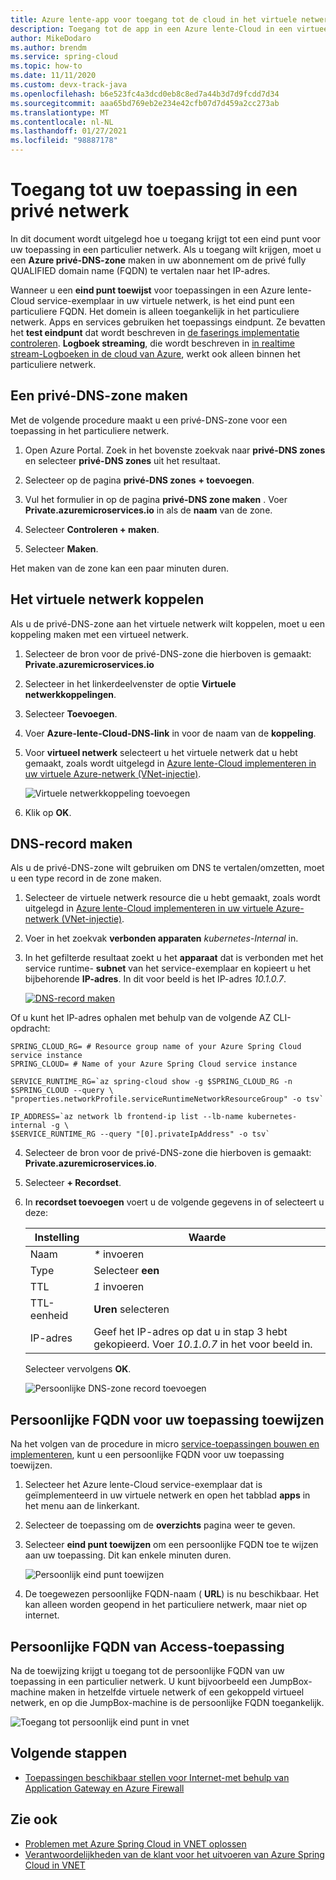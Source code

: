 ```yaml
---
title: Azure lente-app voor toegang tot de cloud in het virtuele netwerk
description: Toegang tot de app in een Azure lente-Cloud in een virtueel netwerk.
author: MikeDodaro
ms.author: brendm
ms.service: spring-cloud
ms.topic: how-to
ms.date: 11/11/2020
ms.custom: devx-track-java
ms.openlocfilehash: b6e523fc4a3dcd0eb8c8ed7a44b3d7d9fcdd7d34
ms.sourcegitcommit: aaa65bd769eb2e234e42cfb07d7d459a2cc273ab
ms.translationtype: MT
ms.contentlocale: nl-NL
ms.lasthandoff: 01/27/2021
ms.locfileid: "98887178"
---
```

# <a name="access-your-application-in-a-private-network"></a>Toegang tot uw toepassing in een privé netwerk

In dit document wordt uitgelegd hoe u toegang krijgt tot een eind punt voor uw toepassing in een particulier netwerk.  Als u toegang wilt krijgen, moet u een **Azure privé-DNS-zone** maken in uw abonnement om de privé fully QUALIFIED domain name (FQDN) te vertalen naar het IP-adres.

Wanneer u een **eind punt toewijst** voor toepassingen in een Azure lente-Cloud service-exemplaar in uw virtuele netwerk, is het eind punt een particuliere FQDN. Het domein is alleen toegankelijk in het particuliere netwerk. Apps en services gebruiken het toepassings eindpunt. Ze bevatten het **test eindpunt** dat wordt beschreven in [de faserings implementatie controleren](spring-cloud-howto-staging-environment.md#verify-the-staging-deployment). **Logboek streaming**, die wordt beschreven in [in realtime stream-Logboeken in de cloud van Azure](spring-cloud-howto-log-streaming.md), werkt ook alleen binnen het particuliere netwerk.

## <a name="create-a-private-dns-zone"></a>Een privé-DNS-zone maken

Met de volgende procedure maakt u een privé-DNS-zone voor een toepassing in het particuliere netwerk.

1. Open Azure Portal. Zoek in het bovenste zoekvak naar **privé-DNS zones** en selecteer **privé-DNS zones** uit het resultaat.

2. Selecteer op de pagina **privé-DNS zones** **+ toevoegen**.

3. Vul het formulier in op de pagina **privé-DNS zone maken** . Voer **<span>Private.azuremicroservices.io</span>** in als de **naam** van de zone.

4. Selecteer **Controleren + maken**.

5. Selecteer **Maken**.

Het maken van de zone kan een paar minuten duren.

## <a name="link-the-virtual-network"></a>Het virtuele netwerk koppelen

Als u de privé-DNS-zone aan het virtuele netwerk wilt koppelen, moet u een koppeling maken met een virtueel netwerk.

1. Selecteer de bron voor de privé-DNS-zone die hierboven is gemaakt: **<span>Private.azuremicroservices.io</span>** 

2. Selecteer in het linkerdeelvenster de optie **Virtuele netwerkkoppelingen**.

3. Selecteer **Toevoegen**.

4. Voer **Azure-lente-Cloud-DNS-link** in voor de naam van de **koppeling**.

5. Voor **virtueel netwerk** selecteert u het virtuele netwerk dat u hebt gemaakt, zoals wordt uitgelegd in [Azure lente-Cloud implementeren in uw virtuele Azure-netwerk (VNet-injectie)](spring-cloud-tutorial-deploy-in-azure-virtual-network.md).

    ![Virtuele netwerkkoppeling toevoegen](media/spring-cloud-access-app-vnet/add-virtual-network-link.png)

6. Klik op **OK**.

## <a name="create-dns-record"></a>DNS-record maken

Als u de privé-DNS-zone wilt gebruiken om DNS te vertalen/omzetten, moet u een type record in de zone maken.

1. Selecteer de virtuele netwerk resource die u hebt gemaakt, zoals wordt uitgelegd in [Azure lente-Cloud implementeren in uw virtuele Azure-netwerk (VNet-injectie)](spring-cloud-tutorial-deploy-in-azure-virtual-network.md).

2. Voer in het zoekvak **verbonden apparaten** *kubernetes-Internal* in.

3. In het gefilterde resultaat zoekt u het **apparaat** dat is verbonden met het service runtime- **subnet** van het service-exemplaar en kopieert u het bijbehorende **IP-adres**. In dit voor beeld is het IP-adres *10.1.0.7*.

    [![DNS-record ](media/spring-cloud-access-app-vnet/create-dns-record.png) maken](media/spring-cloud-access-app-vnet/create-dns-record.png)

Of u kunt het IP-adres ophalen met behulp van de volgende AZ CLI-opdracht:

```azurecli
SPRING_CLOUD_RG= # Resource group name of your Azure Spring Cloud service instance
SPRING_CLOUD= # Name of your Azure Spring Cloud service instance

SERVICE_RUNTIME_RG=`az spring-cloud show -g $SPRING_CLOUD_RG -n $SPRING_CLOUD --query \
"properties.networkProfile.serviceRuntimeNetworkResourceGroup" -o tsv`

IP_ADDRESS=`az network lb frontend-ip list --lb-name kubernetes-internal -g \
$SERVICE_RUNTIME_RG --query "[0].privateIpAddress" -o tsv`
```

4. Selecteer de bron voor de privé-DNS-zone die hierboven is gemaakt: **<span>Private.azuremicroservices.io</span>**.

5. Selecteer **+ Recordset**.

6. In **recordset toevoegen** voert u de volgende gegevens in of selecteert u deze:

    |Instelling     |Waarde                                                                      |
    |------------|---------------------------------------------------------------------------|
    |Naam        |*\** invoeren                                                                 |
    |Type        |Selecteer **een**                                                               |
    |TTL         |*1* invoeren                                                                  |
    |TTL-eenheid    |**Uren** selecteren                                                           |
    |IP-adres  |Geef het IP-adres op dat u in stap 3 hebt gekopieerd. Voer *10.1.0.7* in het voor beeld in.    |

    Selecteer vervolgens **OK**.

    ![Persoonlijke DNS-zone record toevoegen](media/spring-cloud-access-app-vnet/private-dns-zone-add-record.png)

## <a name="assign-private-fqdn-for-your-application"></a>Persoonlijke FQDN voor uw toepassing toewijzen

Na het volgen van de procedure in micro [service-toepassingen bouwen en implementeren](spring-cloud-tutorial-deploy-in-azure-virtual-network.md), kunt u een persoonlijke FQDN voor uw toepassing toewijzen.

1. Selecteer het Azure lente-Cloud service-exemplaar dat is geïmplementeerd in uw virtuele netwerk en open het tabblad **apps** in het menu aan de linkerkant.

2. Selecteer de toepassing om de **overzichts** pagina weer te geven.

3. Selecteer **eind punt toewijzen** om een persoonlijke FQDN toe te wijzen aan uw toepassing. Dit kan enkele minuten duren.

    ![Persoonlijk eind punt toewijzen](media/spring-cloud-access-app-vnet/assign-private-endpoint.png)

4. De toegewezen persoonlijke FQDN-naam ( **URL**) is nu beschikbaar. Het kan alleen worden geopend in het particuliere netwerk, maar niet op internet.

## <a name="access-application-private-fqdn"></a>Persoonlijke FQDN van Access-toepassing

Na de toewijzing krijgt u toegang tot de persoonlijke FQDN van uw toepassing in een particulier netwerk. U kunt bijvoorbeeld een JumpBox-machine maken in hetzelfde virtuele netwerk of een gekoppeld virtueel netwerk, en op die JumpBox-machine is de persoonlijke FQDN toegankelijk.

![Toegang tot persoonlijk eind punt in vnet](media/spring-cloud-access-app-vnet/access-private-endpoint.png)

## <a name="next-steps"></a>Volgende stappen

- [Toepassingen beschikbaar stellen voor Internet-met behulp van Application Gateway en Azure Firewall](spring-cloud-expose-apps-gateway-azure-firewall.md)

## <a name="see-also"></a>Zie ook

- [Problemen met Azure Spring Cloud in VNET oplossen](spring-cloud-troubleshooting-vnet.md)
- [Verantwoordelijkheden van de klant voor het uitvoeren van Azure Spring Cloud in VNET](spring-cloud-vnet-customer-responsibilities.md)
